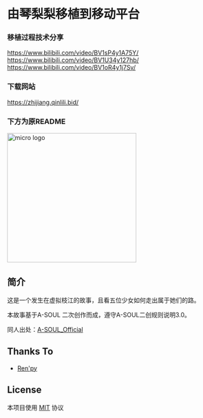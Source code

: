 # 由琴梨梨移植到移动平台

### 移植过程技术分享
https://www.bilibili.com/video/BV1sP4y1A75Y/  
https://www.bilibili.com/video/BV1U34y127hb/  
https://www.bilibili.com/video/BV1oR4y1j7Sv/  


### 下载网站
https://zhijiang.qinlili.bid/  



### 下方为原README
<img alt="micro logo" width="300" src="./assets/logo.png"/>

## 简介

这是一个发生在虚拟枝江的故事，且看五位少女如何走出属于她们的路。


本故事基于A-SOUL 二次创作而成，遵守A-SOUL二创规则说明3.0。

同人出处：[A-SOUL_Official](https://space.bilibili.com/703007996)

## Thanks To

* [Ren'py](https://github.com/renpy/renpy)

## License

本项目使用 [MIT](./LICENSE) 协议



